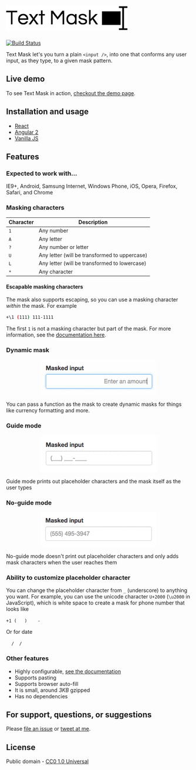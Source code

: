 # [![Text Mask](assets/logo.png)](https://github.com/msafi/text-mask/#readme)

[![Build Status](https://travis-ci.org/msafi/text-mask.svg?branch=master)](https://travis-ci.org/msafi/text-mask)

Text Mask let's you turn a plain `<input />`, into one that conforms
any user input, as they type, to a given mask pattern.

## Live demo

To see Text Mask in action, [checkout the demo page](https://msafi.github.io/text-mask/).

## Installation and usage

* [React](react#readme)
* [Angular 2](angular2#readme)
* [Vanilla JS](vanilla#readme)

## Features

### Expected to work with...

IE9+, Android, Samsung Internet, Windows Phone, iOS, Opera, Firefox, Safari, and Chrome

### Masking characters

Character | Description
--- | ---
`1` | Any number
`A` | Any letter
`?` | Any number or letter
`U` | Any letter (will be transformed to uppercase)
`L` | Any letter (will be transformed to lowercase)
`*` | Any character

#### Escapable masking characters

The mask also supports escaping, so you can use a masking character *within* the mask. For example

```bash
+\1 (111) 111-1111
```

The first `1` is not a masking character but part of the mask. For more information, see the
[documentation here](https://github.com/msafi/text-mask/blob/master/componentDocumentation.md#readme).

### Dynamic mask

<p align="center">
<img src="assets/dynamicMask.gif"/>
</p>

You can pass a function as the mask to create dynamic masks for things like currency formatting
and more.

### Guide mode

<p align="center">
<img src="assets/guideMode.gif"/>
</p>

Guide mode prints out placeholder characters and the mask itself as the user types

### No-guide mode

<p align="center">
<img src="assets/noGuideMode.gif"/>
</p>

No-guide mode doesn't print out placeholder characters and only adds mask characters when the
user reaches them

### Ability to customize placeholder character

You can change the placeholder character from `_` (underscore) to anything you want. For example,
you can use the unicode character `U+2000` (`\u2000` in JavaScript), which is white space to
create a mask for phone number that looks like

`+1 (   )    -    `

Or for date

`  /  /    `

### Other features

* Highly configurable, [see the documentation](https://github.com/msafi/text-mask/blob/master/componentDocumentation.md#readme)
* Supports pasting
* Supports browser auto-fill
* It is small, around *3KB* gzipped
* Has no dependencies

## For support, questions, or suggestions

Please
[file an issue](https://github.com/msafi/text-mask/issues) or
[tweet at me](https://twitter.com/msafi).

## License

Public domain - [CC0 1.0 Universal](https://creativecommons.org/publicdomain/zero/1.0/)
